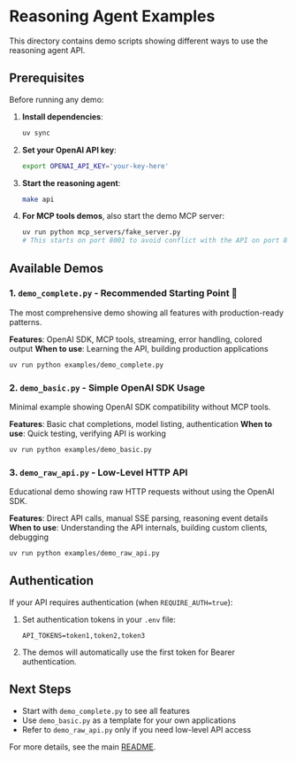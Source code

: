 # Reasoning Agent Examples

This directory contains demo scripts showing different ways to use the reasoning agent API.

## Prerequisites

Before running any demo:

1. **Install dependencies**:
   ```bash
   uv sync
   ```

2. **Set your OpenAI API key**:
   ```bash
   export OPENAI_API_KEY='your-key-here'
   ```

3. **Start the reasoning agent**:
   ```bash
   make api
   ```

4. **For MCP tools demos**, also start the demo MCP server:
   ```bash
   uv run python mcp_servers/fake_server.py
   # This starts on port 8001 to avoid conflict with the API on port 8000
   ```

## Available Demos

### 1. `demo_complete.py` - **Recommended Starting Point** 🌟

The most comprehensive demo showing all features with production-ready patterns.

**Features**: OpenAI SDK, MCP tools, streaming, error handling, colored output
**When to use**: Learning the API, building production applications

```bash
uv run python examples/demo_complete.py
```

### 2. `demo_basic.py` - Simple OpenAI SDK Usage

Minimal example showing OpenAI SDK compatibility without MCP tools.

**Features**: Basic chat completions, model listing, authentication
**When to use**: Quick testing, verifying API is working

```bash
uv run python examples/demo_basic.py
```

### 3. `demo_raw_api.py` - Low-Level HTTP API

Educational demo showing raw HTTP requests without using the OpenAI SDK.

**Features**: Direct API calls, manual SSE parsing, reasoning event details
**When to use**: Understanding the API internals, building custom clients, debugging

```bash
uv run python examples/demo_raw_api.py
```

## Authentication

If your API requires authentication (when `REQUIRE_AUTH=true`):

1. Set authentication tokens in your `.env` file:
   ```
   API_TOKENS=token1,token2,token3
   ```

2. The demos will automatically use the first token for Bearer authentication.

## Next Steps

- Start with `demo_complete.py` to see all features
- Use `demo_basic.py` as a template for your own applications
- Refer to `demo_raw_api.py` only if you need low-level API access

For more details, see the main [README](../README.md).